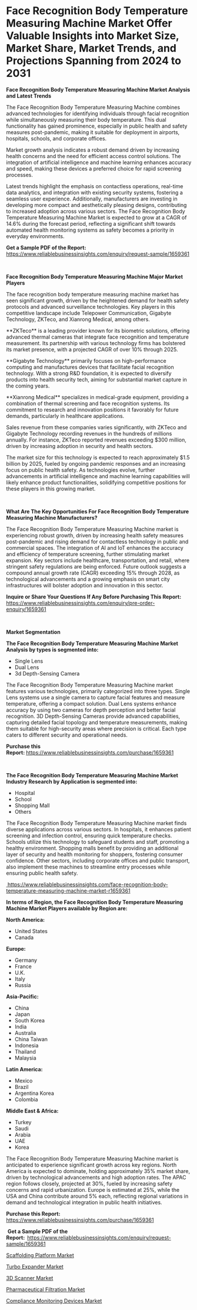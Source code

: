 <p><h1>Face Recognition Body Temperature Measuring Machine Market Offer Valuable Insights into Market Size, Market Share, Market Trends, and Projections Spanning from 2024 to 2031</h1></p><p><strong>Face Recognition Body Temperature Measuring Machine Market Analysis and Latest Trends</strong></p>
<p><p>The Face Recognition Body Temperature Measuring Machine combines advanced technologies for identifying individuals through facial recognition while simultaneously measuring their body temperature. This dual functionality has gained prominence, especially in public health and safety measures post-pandemic, making it suitable for deployment in airports, hospitals, schools, and corporate offices. </p><p>Market growth analysis indicates a robust demand driven by increasing health concerns and the need for efficient access control solutions. The integration of artificial intelligence and machine learning enhances accuracy and speed, making these devices a preferred choice for rapid screening processes. </p><p>Latest trends highlight the emphasis on contactless operations, real-time data analytics, and integration with existing security systems, fostering a seamless user experience. Additionally, manufacturers are investing in developing more compact and aesthetically pleasing designs, contributing to increased adoption across various sectors. The Face Recognition Body Temperature Measuring Machine Market is expected to grow at a CAGR of 14.6% during the forecast period, reflecting a significant shift towards automated health monitoring systems as safety becomes a priority in everyday environments.</p></p>
<p><strong>Get a Sample PDF of the Report:&nbsp;</strong> <a href="https://www.reliablebusinessinsights.com/enquiry/request-sample/1659361?utm_campaign=1138&utm_medium=2&utm_source=Github&utm_content=ia&utm_term=16122024&utm_id=face-recognition-body-temperature-measuring-machine">https://www.reliablebusinessinsights.com/enquiry/request-sample/1659361</a></p>
<p>&nbsp;</p>
<p><strong>Face Recognition Body Temperature Measuring Machine Major Market Players</strong></p>
<p><p>The face recognition body temperature measuring machine market has seen significant growth, driven by the heightened demand for health safety protocols and advanced surveillance technologies. Key players in this competitive landscape include Telepower Communication, Gigabyte Technology, ZKTeco, and Xianrong Medical, among others. </p><p>**ZKTeco** is a leading provider known for its biometric solutions, offering advanced thermal cameras that integrate face recognition and temperature measurement. Its partnership with various technology firms has bolstered its market presence, with a projected CAGR of over 10% through 2025.</p><p>**Gigabyte Technology** primarily focuses on high-performance computing and manufactures devices that facilitate facial recognition technology. With a strong R&D foundation, it is expected to diversify products into health security tech, aiming for substantial market capture in the coming years.</p><p>**Xianrong Medical** specializes in medical-grade equipment, providing a combination of thermal screening and face recognition systems. Its commitment to research and innovation positions it favorably for future demands, particularly in healthcare applications.</p><p>Sales revenue from these companies varies significantly, with ZKTeco and Gigabyte Technology recording revenues in the hundreds of millions annually. For instance, ZKTeco reported revenues exceeding $300 million, driven by increasing adoption in security and health sectors.</p><p>The market size for this technology is expected to reach approximately $1.5 billion by 2025, fueled by ongoing pandemic responses and an increasing focus on public health safety. As technologies evolve, further advancements in artificial intelligence and machine learning capabilities will likely enhance product functionalities, solidifying competitive positions for these players in this growing market.</p></p>
<p>&nbsp;</p>
<p><strong>What Are The Key Opportunities For Face Recognition Body Temperature Measuring Machine Manufacturers?</strong></p>
<p><p>The Face Recognition Body Temperature Measuring Machine market is experiencing robust growth, driven by increasing health safety measures post-pandemic and rising demand for contactless technology in public and commercial spaces. The integration of AI and IoT enhances the accuracy and efficiency of temperature screening, further stimulating market expansion. Key sectors include healthcare, transportation, and retail, where stringent safety regulations are being enforced. Future outlook suggests a compound annual growth rate (CAGR) exceeding 15% through 2028, as technological advancements and a growing emphasis on smart city infrastructures will bolster adoption and innovation in this sector.</p></p>
<p><strong>Inquire or Share Your Questions If Any Before Purchasing This Report:</strong> <a href="https://www.reliablebusinessinsights.com/enquiry/pre-order-enquiry/1659361?utm_campaign=1138&utm_medium=2&utm_source=Github&utm_content=ia&utm_term=16122024&utm_id=face-recognition-body-temperature-measuring-machine">https://www.reliablebusinessinsights.com/enquiry/pre-order-enquiry/1659361</a></p>
<p>&nbsp;</p>
<p><strong>Market Segmentation</strong></p>
<p><strong>The Face Recognition Body Temperature Measuring Machine Market Analysis by types is segmented into:</strong></p>
<p><ul><li>Single Lens</li><li>Dual Lens</li><li>3d Depth-Sensing Camera</li></ul></p>
<p><p>The Face Recognition Body Temperature Measuring Machine market features various technologies, primarily categorized into three types. Single Lens systems use a single camera to capture facial features and measure temperature, offering a compact solution. Dual Lens systems enhance accuracy by using two cameras for depth perception and better facial recognition. 3D Depth-Sensing Cameras provide advanced capabilities, capturing detailed facial topology and temperature measurements, making them suitable for high-security areas where precision is critical. Each type caters to different security and operational needs.</p></p>
<p><strong>Purchase this Report:&nbsp;</strong><a href="https://www.reliablebusinessinsights.com/purchase/1659361?utm_campaign=1138&utm_medium=2&utm_source=Github&utm_content=ia&utm_term=16122024&utm_id=face-recognition-body-temperature-measuring-machine">https://www.reliablebusinessinsights.com/purchase/1659361</a></p>
<p>&nbsp;</p>
<p><strong>The Face Recognition Body Temperature Measuring Machine Market Industry Research by Application is segmented into:</strong></p>
<p><ul><li>Hospital</li><li>School</li><li>Shopping Mall</li><li>Others</li></ul></p>
<p><p>The Face Recognition Body Temperature Measuring Machine market finds diverse applications across various sectors. In hospitals, it enhances patient screening and infection control, ensuring quick temperature checks. Schools utilize this technology to safeguard students and staff, promoting a healthy environment. Shopping malls benefit by providing an additional layer of security and health monitoring for shoppers, fostering consumer confidence. Other sectors, including corporate offices and public transport, also implement these machines to streamline entry processes while ensuring public health safety.</p></p>
<p><a href="https://www.reliablebusinessinsights.com/face-recognition-body-temperature-measuring-machine-market-r1659361?utm_campaign=1138&utm_medium=2&utm_source=Github&utm_content=ia&utm_term=16122024&utm_id=face-recognition-body-temperature-measuring-machine">&nbsp;https://www.reliablebusinessinsights.com/face-recognition-body-temperature-measuring-machine-market-r1659361</a></p>
<p><strong>In terms of Region, the Face Recognition Body Temperature Measuring Machine Market Players available by Region are:</strong></p>
<p>
    <p> <strong> North America: </strong>
        <ul>
            <li>United States</li>
            <li>Canada</li>
        </ul>
        </p> 
    <p> <strong> Europe: </strong>
        <ul>
            <li>Germany</li>
            <li>France</li>
            <li>U.K.</li>
            <li>Italy</li>
            <li>Russia</li>
        </ul>
        </p> 
    <p> <strong> Asia-Pacific: </strong>
        <ul>
            <li>China</li>
            <li>Japan</li>
            <li>South Korea</li>
            <li>India</li>
            <li>Australia</li>
            <li>China Taiwan</li>
            <li>Indonesia</li>
            <li>Thailand</li>
            <li>Malaysia</li>
        </ul>
        </p> 
    <p> <strong> Latin America: </strong>
        <ul>
            <li>Mexico</li>
            <li>Brazil</li>
            <li>Argentina Korea</li>
            <li>Colombia</li>
        </ul>
        </p> 
    <p> <strong> Middle East & Africa: </strong>
        <ul>
            <li>Turkey</li>
            <li>Saudi</li>
            <li>Arabia</li>
            <li>UAE</li>
            <li>Korea</li>
        </ul>
    </p>
    </p>
<p><p>The Face Recognition Body Temperature Measuring Machine market is anticipated to experience significant growth across key regions. North America is expected to dominate, holding approximately 35% market share, driven by technological advancements and high adoption rates. The APAC region follows closely, projected at 30%, fueled by increasing safety concerns and rapid urbanization. Europe is estimated at 25%, while the USA and China contribute around 5% each, reflecting regional variations in demand and technological integration in public health initiatives.</p></p>
<p><strong>Purchase this Report: </strong><a href="https://www.reliablebusinessinsights.com/purchase/1659361?utm_campaign=1138&utm_medium=2&utm_source=Github&utm_content=ia&utm_term=16122024&utm_id=face-recognition-body-temperature-measuring-machine">https://www.reliablebusinessinsights.com/purchase/1659361</a></p>
<p>&nbsp;<strong>Get a Sample PDF of the Report:&nbsp;&nbsp;</strong><a href="https://www.reliablebusinessinsights.com/enquiry/request-sample/1659361?utm_campaign=1138&utm_medium=2&utm_source=Github&utm_content=ia&utm_term=16122024&utm_id=face-recognition-body-temperature-measuring-machine">https://www.reliablebusinessinsights.com/enquiry/request-sample/1659361</a></p>
<p><strong></strong></p>
<p><p><a href="https://www.linkedin.com/pulse/scaffolding-platform-market-trend-expected-grow-rapidly-projected-16ppe?utm_campaign=1138&utm_medium=2&utm_source=Github&utm_content=ia&utm_term=16122024&utm_id=face-recognition-body-temperature-measuring-machine">Scaffolding Platform Market</a></p><p><a href="https://www.linkedin.com/pulse/analysis-market-turbo-expander-illuminating-elements-description-kqp2e?utm_campaign=1138&utm_medium=2&utm_source=Github&utm_content=ia&utm_term=16122024&utm_id=face-recognition-body-temperature-measuring-machine">Turbo Expander Market</a></p><p><a href="https://www.linkedin.com/pulse/market-dynamics-3d-scanner-projected-86-cagr-from-2024-2031-dwnhe?utm_campaign=1138&utm_medium=2&utm_source=Github&utm_content=ia&utm_term=16122024&utm_id=face-recognition-body-temperature-measuring-machine">3D Scanner Market</a></p><p><a href="https://www.linkedin.com/pulse/pharmaceutical-filtration-market-report-financial-overview-c5x7e?utm_campaign=1138&utm_medium=2&utm_source=Github&utm_content=ia&utm_term=16122024&utm_id=face-recognition-body-temperature-measuring-machine">Pharmaceutical Filtration Market</a></p><p><a href="https://github.com/jerhoskinson197676/Market-Research-Report-List-1/blob/main/compliance-monitoring-devices-market.md?utm_campaign=1138&utm_medium=2&utm_source=Github&utm_content=ia&utm_term=16122024&utm_id=face-recognition-body-temperature-measuring-machine">Compliance Monitoring Devices Market</a></p></p>